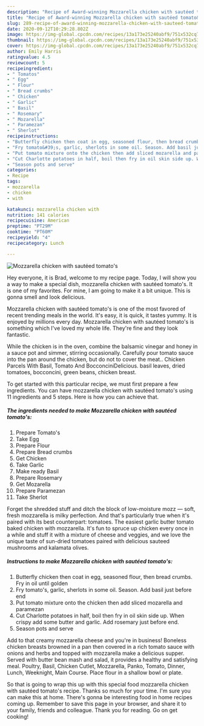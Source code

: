 ```yaml
---
description: "Recipe of Award-winning Mozzarella chicken with sautéed tomato&amp;#39;s"
title: "Recipe of Award-winning Mozzarella chicken with sautéed tomato&amp;#39;s"
slug: 289-recipe-of-award-winning-mozzarella-chicken-with-sauteed-tomato-and-39-s
date: 2020-09-12T10:29:28.802Z
image: https://img-global.cpcdn.com/recipes/13a173e25240abf9/751x532cq70/mozzarella-chicken-with-sauteed-tomatos-recipe-main-photo.jpg
thumbnail: https://img-global.cpcdn.com/recipes/13a173e25240abf9/751x532cq70/mozzarella-chicken-with-sauteed-tomatos-recipe-main-photo.jpg
cover: https://img-global.cpcdn.com/recipes/13a173e25240abf9/751x532cq70/mozzarella-chicken-with-sauteed-tomatos-recipe-main-photo.jpg
author: Emily Harris
ratingvalue: 4.5
reviewcount: 5
recipeingredient:
- " Tomatos"
- " Egg"
- " Flour"
- " Bread crumbs"
- " Chicken"
- " Garlic"
- " Basil"
- " Rosemary"
- " Mozarella"
- " Paramezan"
- " Sherlot"
recipeinstructions:
- "Butterfly chicken then coat in egg, seasoned flour, then bread crumbs. Fry in oil until golden"
- "Fry tomato&#39;s, garlic, sherlots in some oil. Season. Add basil just before end"
- "Put tomato mixture onto the chicken then add sliced mozarella and paramezan"
- "Cut Charlotte potatoes in half, boil then fry in oil skin side up. When crispy add some butter and garlic. Add rosemary just before end."
- "Season pots and serve"
categories:
- Recipe
tags:
- mozzarella
- chicken
- with

katakunci: mozzarella chicken with 
nutrition: 141 calories
recipecuisine: American
preptime: "PT29M"
cooktime: "PT60M"
recipeyield: "4"
recipecategory: Lunch

---
```



![Mozzarella chicken with sautéed tomato&#39;s](https://img-global.cpcdn.com/recipes/13a173e25240abf9/751x532cq70/mozzarella-chicken-with-sauteed-tomatos-recipe-main-photo.jpg)

Hey everyone, it is Brad, welcome to my recipe page. Today, I will show you a way to make a special dish, mozzarella chicken with sautéed tomato&#39;s. It is one of my favorites. For mine, I am going to make it a bit unique. This is gonna smell and look delicious.

Mozzarella chicken with sautéed tomato&#39;s is one of the most favored of recent trending meals in the world. It's easy, it is quick, it tastes yummy. It is enjoyed by millions every day. Mozzarella chicken with sautéed tomato&#39;s is something which I've loved my whole life. They're fine and they look fantastic.

While the chicken is in the oven, combine the balsamic vinegar and honey in a sauce pot and simmer, stirring occasionally. Carefully pour tomato sauce into the pan around the chicken, but do not to cover the meat.. Chicken Parcels With Basil, Tomato And BocconciniDelicious. basil leaves, dried tomatoes, bocconcini, green beans, chicken breast.


To get started with this particular recipe, we must first prepare a few ingredients. You can have mozzarella chicken with sautéed tomato&#39;s using 11 ingredients and 5 steps. Here is how you can achieve that.

<!--inarticleads1-->

##### The ingredients needed to make Mozzarella chicken with sautéed tomato&#39;s:

1. Prepare  Tomato&#39;s
1. Take  Egg
1. Prepare  Flour
1. Prepare  Bread crumbs
1. Get  Chicken
1. Take  Garlic
1. Make ready  Basil
1. Prepare  Rosemary
1. Get  Mozarella
1. Prepare  Paramezan
1. Take  Sherlot


Forget the shredded stuff and ditch the block of low-moisture mozz — soft, fresh mozzarella is milky perfection. And that&#39;s particularly true when it&#39;s paired with its best counterpart: tomatoes. The easiest garlic butter tomato baked chicken with mozzarella. It&#39;s fun to spruce up chicken every once in a while and stuff it with a mixture of cheese and veggies, and we love the unique taste of sun-dried tomatoes paired with delicious sauteed mushrooms and kalamata olives. 

<!--inarticleads2-->

##### Instructions to make Mozzarella chicken with sautéed tomato&#39;s:

1. Butterfly chicken then coat in egg, seasoned flour, then bread crumbs. Fry in oil until golden
1. Fry tomato&#39;s, garlic, sherlots in some oil. Season. Add basil just before end
1. Put tomato mixture onto the chicken then add sliced mozarella and paramezan
1. Cut Charlotte potatoes in half, boil then fry in oil skin side up. When crispy add some butter and garlic. Add rosemary just before end.
1. Season pots and serve


Add to that creamy mozzarella cheese and you&#39;re in business! Boneless chicken breasts browned in a pan then covered in a rich tomato sauce with onions and herbs and topped with mozzarella make a delicious supper. Served with butter bean mash and salad, it provides a healthy and satisfying meal. Poultry, Basil, Chicken Cutlet, Mozzarella, Panko, Tomato, Dinner, Lunch, Weeknight, Main Course. Place flour in a shallow bowl or plate. 

So that is going to wrap this up with this special food mozzarella chicken with sautéed tomato&#39;s recipe. Thanks so much for your time. I'm sure you can make this at home. There's gonna be interesting food in home recipes coming up. Remember to save this page in your browser, and share it to your family, friends and colleague. Thank you for reading. Go on get cooking!
